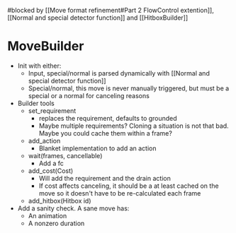 #blocked by [[Move format refinement#Part 2 FlowControl extention]], [[Normal and special detector function]] and [[HitboxBuilder]]

# MoveBuilder
- Init with either:
	- Input, special/normal is parsed dynamically with [[Normal and special detector function]]
	- Special/normal, this move is never manually triggered, but must be a special or a normal for canceling reasons
- Builder tools
	- set_requirement
		- replaces the requirement, defaults to grounded
		- Maybe multiple requirements? Cloning a situation is not that bad. Maybe you could cache them within a frame?
	- add_action
		- Blanket implementation to add an action
	- wait(frames, cancellable)
		- Add a fc
	- add_cost(Cost)
		- Will add the requirement and the drain action
		- If cost affects canceling, it should be a at least cached on the move so it doesn't have to be re-calculated each frame
	- add_hitbox(Hitbox id)
- Add a sanity check. A sane move has:
	- An animation
	- A nonzero duration
